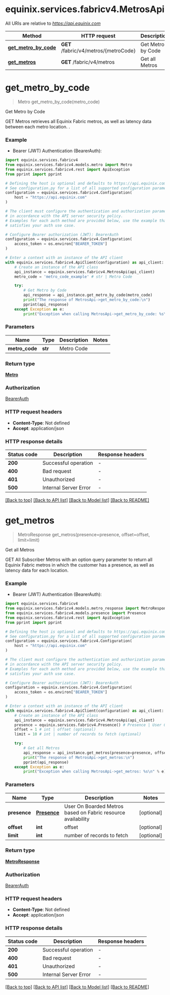 # equinix.services.fabricv4.MetrosApi

All URIs are relative to *https://api.equinix.com*

Method | HTTP request | Description
------------- | ------------- | -------------
[**get_metro_by_code**](MetrosApi.md#get_metro_by_code) | **GET** /fabric/v4/metros/{metroCode} | Get Metro by Code
[**get_metros**](MetrosApi.md#get_metros) | **GET** /fabric/v4/metros | Get all Metros


# **get_metro_by_code**
> Metro get_metro_by_code(metro_code)

Get Metro by Code

GET Metros retrieves all Equinix Fabric metros, as well as latency data between each metro location. .

### Example

* Bearer (JWT) Authentication (BearerAuth):

```python
import equinix.services.fabricv4
from equinix.services.fabricv4.models.metro import Metro
from equinix.services.fabricv4.rest import ApiException
from pprint import pprint

# Defining the host is optional and defaults to https://api.equinix.com
# See configuration.py for a list of all supported configuration parameters.
configuration = equinix.services.fabricv4.Configuration(
    host = "https://api.equinix.com"
)

# The client must configure the authentication and authorization parameters
# in accordance with the API server security policy.
# Examples for each auth method are provided below, use the example that
# satisfies your auth use case.

# Configure Bearer authorization (JWT): BearerAuth
configuration = equinix.services.fabricv4.Configuration(
    access_token = os.environ["BEARER_TOKEN"]
)

# Enter a context with an instance of the API client
with equinix.services.fabricv4.ApiClient(configuration) as api_client:
    # Create an instance of the API class
    api_instance = equinix.services.fabricv4.MetrosApi(api_client)
    metro_code = 'metro_code_example' # str | Metro Code

    try:
        # Get Metro by Code
        api_response = api_instance.get_metro_by_code(metro_code)
        print("The response of MetrosApi->get_metro_by_code:\n")
        pprint(api_response)
    except Exception as e:
        print("Exception when calling MetrosApi->get_metro_by_code: %s\n" % e)
```



### Parameters


Name | Type | Description  | Notes
------------- | ------------- | ------------- | -------------
 **metro_code** | **str**| Metro Code | 

### Return type

[**Metro**](Metro.md)

### Authorization

[BearerAuth](../README.md#BearerAuth)

### HTTP request headers

 - **Content-Type**: Not defined
 - **Accept**: application/json

### HTTP response details

| Status code | Description | Response headers |
|-------------|-------------|------------------|
**200** | Successful operation |  -  |
**400** | Bad request |  -  |
**401** | Unauthorized |  -  |
**500** | Internal Server Error |  -  |

[[Back to top]](#) [[Back to API list]](../README.md#documentation-for-api-endpoints) [[Back to Model list]](../README.md#documentation-for-models) [[Back to README]](../README.md)

# **get_metros**
> MetroResponse get_metros(presence=presence, offset=offset, limit=limit)

Get all Metros

GET All Subscriber Metros with an option query parameter to return all Equinix Fabric metros in which the customer has a presence, as well as latency data for each location.

### Example

* Bearer (JWT) Authentication (BearerAuth):

```python
import equinix.services.fabricv4
from equinix.services.fabricv4.models.metro_response import MetroResponse
from equinix.services.fabricv4.models.presence import Presence
from equinix.services.fabricv4.rest import ApiException
from pprint import pprint

# Defining the host is optional and defaults to https://api.equinix.com
# See configuration.py for a list of all supported configuration parameters.
configuration = equinix.services.fabricv4.Configuration(
    host = "https://api.equinix.com"
)

# The client must configure the authentication and authorization parameters
# in accordance with the API server security policy.
# Examples for each auth method are provided below, use the example that
# satisfies your auth use case.

# Configure Bearer authorization (JWT): BearerAuth
configuration = equinix.services.fabricv4.Configuration(
    access_token = os.environ["BEARER_TOKEN"]
)

# Enter a context with an instance of the API client
with equinix.services.fabricv4.ApiClient(configuration) as api_client:
    # Create an instance of the API class
    api_instance = equinix.services.fabricv4.MetrosApi(api_client)
    presence = equinix.services.fabricv4.Presence() # Presence | User On Boarded Metros based on Fabric resource availability (optional)
    offset = 1 # int | offset (optional)
    limit = 10 # int | number of records to fetch (optional)

    try:
        # Get all Metros
        api_response = api_instance.get_metros(presence=presence, offset=offset, limit=limit)
        print("The response of MetrosApi->get_metros:\n")
        pprint(api_response)
    except Exception as e:
        print("Exception when calling MetrosApi->get_metros: %s\n" % e)
```



### Parameters


Name | Type | Description  | Notes
------------- | ------------- | ------------- | -------------
 **presence** | [**Presence**](.md)| User On Boarded Metros based on Fabric resource availability | [optional] 
 **offset** | **int**| offset | [optional] 
 **limit** | **int**| number of records to fetch | [optional] 

### Return type

[**MetroResponse**](MetroResponse.md)

### Authorization

[BearerAuth](../README.md#BearerAuth)

### HTTP request headers

 - **Content-Type**: Not defined
 - **Accept**: application/json

### HTTP response details

| Status code | Description | Response headers |
|-------------|-------------|------------------|
**200** | Successful operation |  -  |
**400** | Bad request |  -  |
**401** | Unauthorized |  -  |
**500** | Internal Server Error |  -  |

[[Back to top]](#) [[Back to API list]](../README.md#documentation-for-api-endpoints) [[Back to Model list]](../README.md#documentation-for-models) [[Back to README]](../README.md)

